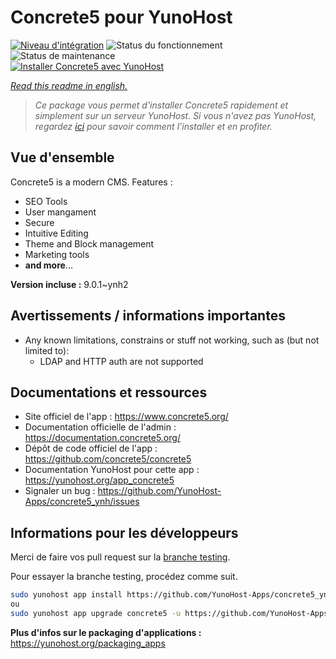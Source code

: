 <!--
N.B.: This README was automatically generated by https://github.com/YunoHost/apps/tree/master/tools/README-generator
It shall NOT be edited by hand.
-->

# Concrete5 pour YunoHost

[![Niveau d'intégration](https://dash.yunohost.org/integration/concrete5.svg)](https://dash.yunohost.org/appci/app/concrete5) ![Status du fonctionnement](https://ci-apps.yunohost.org/ci/badges/concrete5.status.svg) ![Status de maintenance](https://ci-apps.yunohost.org/ci/badges/concrete5.maintain.svg)  
[![Installer Concrete5 avec YunoHost](https://install-app.yunohost.org/install-with-yunohost.svg)](https://install-app.yunohost.org/?app=concrete5)

*[Read this readme in english.](./README.md)*

> *Ce package vous permet d'installer Concrete5 rapidement et simplement sur un serveur YunoHost.
Si vous n'avez pas YunoHost, regardez [ici](https://yunohost.org/#/install) pour savoir comment l'installer et en profiter.*

## Vue d'ensemble

Concrete5 is a modern CMS.
Features : 
* SEO Tools
* User mangament
* Secure
* Intuitive Editing
* Theme and Block management
* Marketing tools
* **and more**...


**Version incluse :** 9.0.1~ynh2
## Avertissements / informations importantes

* Any known limitations, constrains or stuff not working, such as (but not limited to):
    * LDAP and HTTP auth are not supported

## Documentations et ressources

* Site officiel de l'app : <https://www.concrete5.org/>
* Documentation officielle de l'admin : <https://documentation.concrete5.org/>
* Dépôt de code officiel de l'app : <https://github.com/concrete5/concrete5>
* Documentation YunoHost pour cette app : <https://yunohost.org/app_concrete5>
* Signaler un bug : <https://github.com/YunoHost-Apps/concrete5_ynh/issues>

## Informations pour les développeurs

Merci de faire vos pull request sur la [branche testing](https://github.com/YunoHost-Apps/concrete5_ynh/tree/testing).

Pour essayer la branche testing, procédez comme suit.

``` bash
sudo yunohost app install https://github.com/YunoHost-Apps/concrete5_ynh/tree/testing --debug
ou
sudo yunohost app upgrade concrete5 -u https://github.com/YunoHost-Apps/concrete5_ynh/tree/testing --debug
```

**Plus d'infos sur le packaging d'applications :** <https://yunohost.org/packaging_apps>
